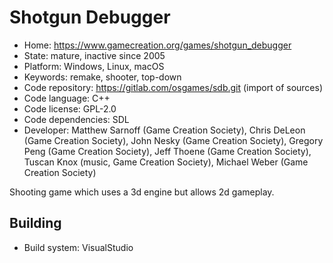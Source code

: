 # Shotgun Debugger

- Home: https://www.gamecreation.org/games/shotgun_debugger
- State: mature, inactive since 2005
- Platform: Windows, Linux, macOS
- Keywords: remake, shooter, top-down
- Code repository: https://gitlab.com/osgames/sdb.git (import of sources)
- Code language: C++
- Code license: GPL-2.0
- Code dependencies: SDL
- Developer: Matthew Sarnoff (Game Creation Society), Chris DeLeon (Game Creation Society), John Nesky (Game Creation Society), Gregory Peng (Game Creation Society), Jeff Thoene (Game Creation Society), Tuscan Knox (music, Game Creation Society), Michael Weber (Game Creation Society)

Shooting game which uses a 3d engine but allows 2d gameplay.

## Building

- Build system: VisualStudio
